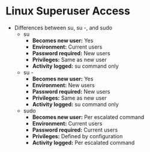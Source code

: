 # Linux Superuser Access

- Differences between su, su -, and sudo  
	- su  
		- **Becomes new user:** Yes  
		- **Environment:** Current users  
		- **Password required:** New users  
		- **Privileges:** Same as new user  
		- **Activity logged:** su command only  
	- su -  
		- **Becomes new user:** Yes  
		- **Environment:** New users  
		- **Password required:** New users  
		- **Privileges:** Same as new user  
		- **Activity logged:** su command only  
	- sudo  
		- **Becomes new user:** Per escalated command  
		- **Environment:** Current users  
		- **Password required:** Current users  
		- **Privileges:** Defined by configuration  
		- **Activity logged:** Per escalated command  
